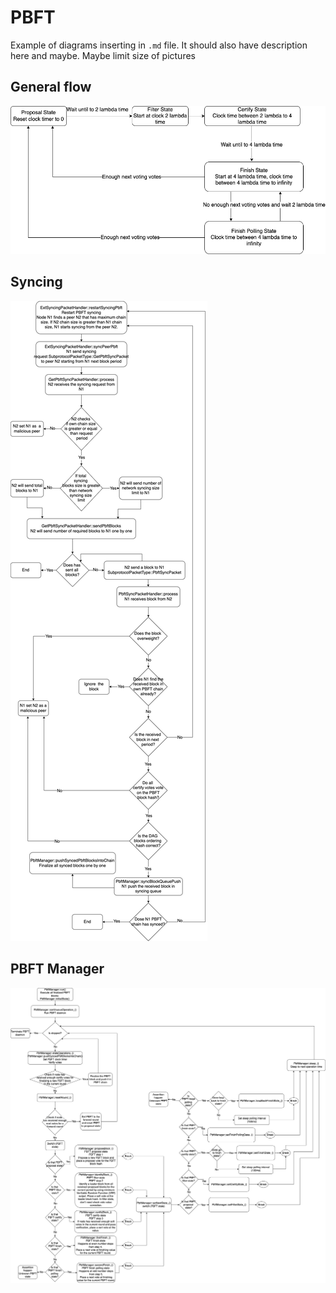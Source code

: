 # PBFT 

Example of diagrams inserting in `.md` file. It should also have description here and maybe. Maybe limit size of pictures 

## General flow 

![General flow diagram](general.png)

## Syncing

![Syncing diagram](syncing.png)

## PBFT Manager 

![PBFT Manager](pbft_manager.png)